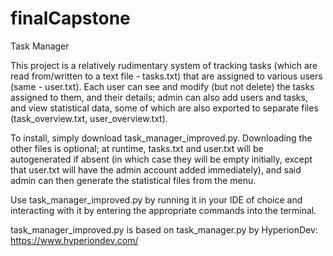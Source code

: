 # finalCapstone

Task Manager

This project is a relatively rudimentary system of tracking tasks (which are read from/written to a text file - tasks.txt) that are assigned to various users (same - user.txt). Each user can see and modify (but not delete) the tasks assigned to them, and their details; admin can also add users and tasks, and view statistical data, some of which are also exported to separate files (task_overview.txt, user_overview.txt).

To install, simply download task_manager_improved.py. Downloading the other files is optional; at runtime, tasks.txt and user.txt will be autogenerated if absent (in which case they will be empty initially, except that user.txt will have the admin account added immediately), and said admin can then generate the statistical files from the menu.

Use task_manager_improved.py by running it in your IDE of choice and interacting with it by entering the appropriate commands into the terminal.

task_manager_improved.py is based on task_manager.py by HyperionDev: https://www.hyperiondev.com/
